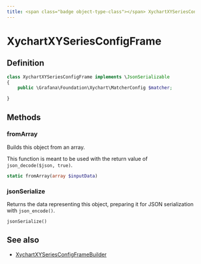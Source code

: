 ```yaml
---
title: <span class="badge object-type-class"></span> XychartXYSeriesConfigFrame
---
```

# <span class="badge object-type-class"></span> XychartXYSeriesConfigFrame

## Definition

```php
class XychartXYSeriesConfigFrame implements \JsonSerializable
{
    public \Grafana\Foundation\Xychart\MatcherConfig $matcher;

}
```
## Methods

### <span class="badge object-method"></span> fromArray

Builds this object from an array.

This function is meant to be used with the return value of `json_decode($json, true)`.

```php
static fromArray(array $inputData)
```

### <span class="badge object-method"></span> jsonSerialize

Returns the data representing this object, preparing it for JSON serialization with `json_encode()`.

```php
jsonSerialize()
```

## See also

 * <span class="badge builder"></span> [XychartXYSeriesConfigFrameBuilder](./builder-XychartXYSeriesConfigFrameBuilder.md)
